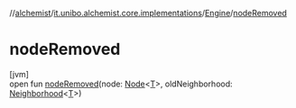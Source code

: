 //[alchemist](../../../index.md)/[it.unibo.alchemist.core.implementations](../index.md)/[Engine](index.md)/[nodeRemoved](node-removed.md)

# nodeRemoved

[jvm]\
open fun [nodeRemoved](node-removed.md)(node: [Node](../../it.unibo.alchemist.model.interfaces/-node/index.md)<[T](../-array-indexed-priority-queue/index.md)>, oldNeighborhood: [Neighborhood](../../it.unibo.alchemist.model.interfaces/-neighborhood/index.md)<[T](../-array-indexed-priority-queue/index.md)>)
